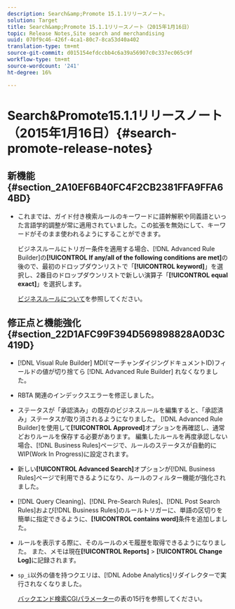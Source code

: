 ```yaml
---
description: Search&amp;Promote 15.1.1リリースノート。
solution: Target
title: Search&amp;Promote 15.1.1リリースノート（2015年1月16日）
topic: Release Notes,Site search and merchandising
uuid: 070f9c46-426f-4ca1-80c7-8ca53d40a402
translation-type: tm+mt
source-git-commit: d015154efdccbb4c6a39a56907c0c337ec065c9f
workflow-type: tm+mt
source-wordcount: '241'
ht-degree: 16%

---
```



# Search&amp;Promote15.1.1リリースノート（2015年1月16日）{#search-promote-release-notes}

## 新機能 {#section_2A10EF6B40FC4F2CB2381FFA9FFA64BD}

* これまでは、ガイド付き検索ルールのキーワードに語幹解釈や同義語といった言語学的調整が常に適用されていました。この拡張を無効にして、キーワードがそのまま使われるようにすることができます。

   ビジネスルールにトリガー条件を適用する場合、[!DNL Advanced Rule Builder]の&#x200B;**[!UICONTROL If any/all of the following conditions are met]**&#x200B;の後ので、最初のドロップダウンリストで「**[!UICONTROL keyword]**」を選択し、2番目のドロップダウンリストで新しい演算子「**[!UICONTROL equal exact]**」を選択します。

   [ビジネスルールについて](../c-about-rules-menu/c-about-business-rules.md#concept_2A93D76216754D3D8412CDEA00BD26BD)を参照してください。

## 修正点と機能強化{#section_22D1AFC99F394D569898828A0D3C419D}

* [!DNL Visual Rule Builder] MDI(マーチャンダイジングドキュメントID)フィールドの値が切り捨てら [!DNL Advanced Rule Builder] れなくなりました。
* RBTA 関連のインデックスエラーを修正しました。
* ステータスが「承認済み」の既存のビジネスルールを編集すると、「承認済み」ステータスが取り消されるようになりました。 [!DNL Advanced Rule Builder]を使用して&#x200B;**[!UICONTROL Approved]**&#x200B;オプションを再確認し、通常どおりルールを保存する必要があります。 編集したルールを再度承認しない場合、[!DNL Business Rules]ページで、ルールのステータスが自動的にWIP(Work In Progress)に設定されます。
* 新しい&#x200B;**[!UICONTROL Advanced Search]**&#x200B;オプションが[!DNL Business Rules]ページで利用できるようになり、ルールのフィルター機能が強化されました。
* [!DNL Query Cleaning]、[!DNL Pre-Search Rules]、[!DNL Post Search Rules]および[!DNL Business Rules]のルールトリガーに、単語の区切りを簡単に指定できるように、**[!UICONTROL contains word]**&#x200B;条件を追加しました。
* ルールを表示する際に、そのルールのメモ履歴を取得できるようになりました。 また、メモは現在&#x200B;**[!UICONTROL Reports]** > **[!UICONTROL Change Log]**&#x200B;に記録されます。
* `sp_i`以外の値を持つクエリは、[!DNL Adobe Analytics]リダイレクターで実行されなくなりました。

   [バックエンド検索CGIパラメーター](../c-appendices/c-cgiparameters.md#reference_582E85C3886740C98FE88CA9DF7918E8)の表の15行を参照してください。

